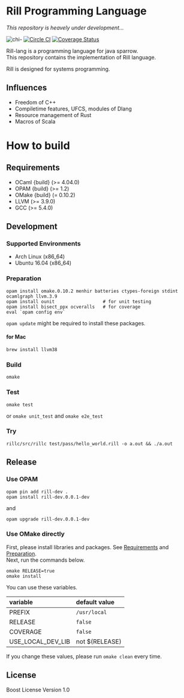 # Rill Programming Language

*This repository is heavely under development...*

![chi-](http://yutopp.net/image/chi-.png "Bun")
[![Circle CI](https://circleci.com/gh/yutopp/rill.png?style=badge)](https://circleci.com/gh/yutopp/rill)
[![Coverage Status](https://coveralls.io/repos/github/yutopp/rill/badge.svg?branch=master)](https://coveralls.io/github/yutopp/rill?branch=master)

Rill-lang is a programming language for java sparrow.  
This repository contains the implementation of Rill language.

Rill is designed for systems programming.

## Influences

+ Freedom of C++
+ Compiletime features, UFCS, modules of Dlang
+ Resource management of Rust
+ Macros of Scala

# How to build

## Requirements

+ OCaml {build} (>= 4.04.0)
+ OPAM {build} (>= 1.2)
+ OMake {build} (= 0.10.2)
+ LLVM (>= 3.9.0)
+ GCC (>= 5.4.0)

## Development

### Supported Environments

- Arch Linux (x86_64)
- Ubuntu 16.04 (x86_64)

### Preparation

```
opam install omake.0.10.2 menhir batteries ctypes-foreign stdint ocamlgraph llvm.3.9
opam install ounit                  # for unit testing
opam install bisect_ppx ocveralls   # for coverage
eval `opam config env`
```

`opam update` might be required to install these packages.

#### for Mac

```
brew install llvm38
```

### Build

`omake`

### Test

`omake test`

or `omake unit_test` and `omake e2e_test`

### Try

`rillc/src/rillc test/pass/hello_world.rill -o a.out && ./a.out`

## Release

### Use OPAM

```
opam pin add rill-dev .
opam install rill-dev.0.0.1-dev
```

and

```
opam upgrade rill-dev.0.0.1-dev
```

### Use OMake directly

First, please install libraries and packages. See [Requirements](#requirements) and [Preparation](#preparation).  
Next, run the commands below.

```
omake RELEASE=true
omake install
```

You can use these variables.

|variable|default value|
|:---|:---|
|PREFIX|`/usr/local`|
|RELEASE|`false`|
|COVERAGE|`false`|
|USE_LOCAL_DEV_LIB|not $(RELEASE)|

If you change these values, please run `omake clean` every time.

## License

Boost License Version 1.0

